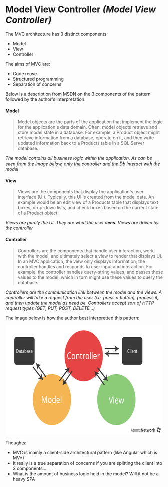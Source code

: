 # Model View Controller *(Model View Controller)*

The MVC architecture has 3 distinct components:
  - Model
  - View
  - Controller

The aims of MVC are:
  - Code reuse
  - Structured programming
  - Separation of concerns

Below is a description from MSDN on the 3 components of the pattern followed by the author's interpretation:

#### Model

> Model objects are the parts of the application that implement the logic for the application's data domain. Often, model objects retrieve and store model state in a database. For example, a Product object might retrieve information from a database, operate on it, and then write updated information back to a Products table in a SQL Server database.

*The model contains all business logic within the application. As can be seen from the image below, only the controller and the Db interact with the model*

#### View

> Views are the components that display the application's user interface (UI). Typically, this UI is created from the model data. An example would be an edit view of a Products table that displays text boxes, drop-down lists, and check boxes based on the current state of a Product object.

*Views are purely the UI. They are what the user **sees**. Views are driven by the controller*

#### Controller

> Controllers are the components that handle user interaction, work with the model, and ultimately select a view to render that displays UI. In an MVC application, the view only displays information; the controller handles and responds to user input and interaction. For example, the controller handles query-string values, and passes these values to the model, which in turn might use these values to query the database.

*Controllers are the communication link between the model and the views. A controller will take a request from the user (i.e. press a button), process it, and then update the model as need be. Controllers accept sort of HTTP request types (GET, PUT, POST, DELETE...)*


The image below is how the author best interpretted this pattern:

<img src="../assets/mvc.PNG" alt="MVC" style="height: 350px"/><br>

Thoughts:

- MVC is mainly a client-side architectural pattern (like Angular which is MV*)
- It really is a true separation of concerns if you are splitting the client into 3 components...
- What is the amount of business logic held in the model? Will it not be a heavy SPA